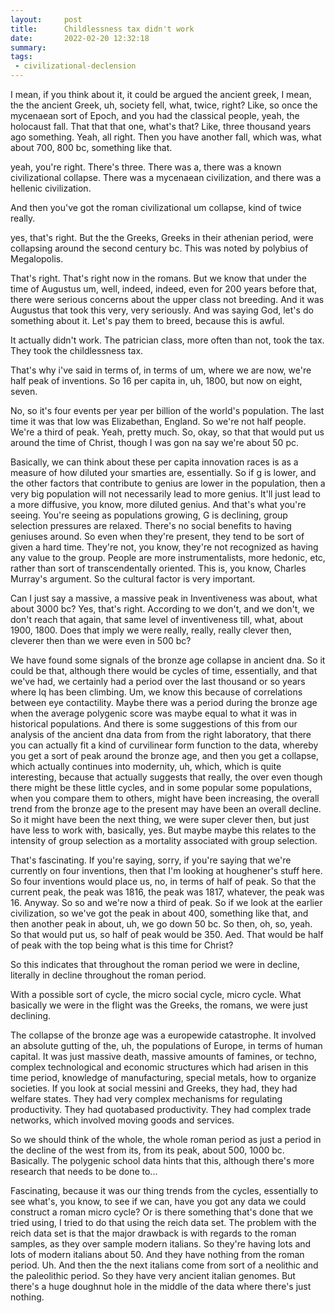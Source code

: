 ```yaml
---
layout:     post
title:      Childlessness tax didn't work
date:       2022-02-20 12:32:18
summary:    
tags:
 - civilizational-declension
---
```


I mean, if you think about it, it could be argued the ancient greek, I mean, the the ancient Greek, uh, society fell, what, twice, right? Like, so once the mycenaean sort of Epoch, and you had the classical people, yeah, the holocaust fall. That that that one, what's that? Like, three thousand years ago something. Yeah, all right. Then you have another fall, which was, what about 700, 800 bc, something like that.

yeah, you're right. There's three. There was a, there was a known civilizational collapse. There was a mycenaean civilization, and there was a hellenic civilization.

And then you've got the roman civilizational um collapse, kind of twice really.

yes, that's right. But the the Greeks, Greeks in their athenian period, were collapsing around the second century bc. This was noted by polybius of Megalopolis.

That's right. That's right now in the romans. But we know that under the time of Augustus um, well, indeed, indeed, even for 200 years before that, there were serious concerns about the upper class not breeding. And it was Augustus that took this very, very seriously. And was saying God, let's do something about it. Let's pay them to breed, because this is awful. 

It actually didn't work. The patrician class, more often than not, took the tax. They took the childlessness tax. 

That's why i've said in terms of, in terms of um, where we are now, we're half peak of inventions. So 16 per capita in, uh, 1800, but now on eight, seven.

No, so it's four events per year per billion of the world's population. The last time it was that low was Elizabethan, England. So we're not half people. We're a third of peak. Yeah, pretty much. So, okay, so that that would put us around the time of Christ, though I was gon na say we're about 50 pc.

Basically, we can think about these per capita innovation races is as a measure of how diluted your smarties are, essentially. So if g is lower, and the other factors that contribute to genius are lower in the population, then a very big population will not necessarily lead to more genius. It'll just lead to a more diffusive, you know, more diluted genius. And that's what you're seeing. You're seeing as populations growing, G is declining, group selection pressures are relaxed. There's no social benefits to having geniuses around. So even when they're present, they tend to be sort of given a hard time. They're not, you know, they're not recognized as having any value to the group. People are more instrumentalists, more hedonic, etc, rather than sort of transcendentally oriented. This is, you know, Charles Murray's argument. So the cultural factor is very important.

Can I just say a massive, a massive peak in Inventiveness was about, what about 3000 bc? Yes, that's right. According to we don't, and we don't, we don't reach that again, that same level of inventiveness till, what, about 1900, 1800. Does that imply we were really, really, really clever then, cleverer then than we were even in 500 bc?

We have found some signals of the bronze age collapse in ancient dna. So it could be that, although there would be cycles of time, essentially, and that we've had, we certainly had a period over the last thousand or so years where Iq has been climbing. Um, we know this because of correlations between eye contactility. Maybe there was a period during the bronze age when the average polygenic score was maybe equal to what it was in historical populations. And there is some suggestions of this from our analysis of the ancient dna data from from the right laboratory, that there you can actually fit a kind of curvilinear form function to the data, whereby you get a sort of peak around the bronze age, and then you get a collapse, which actually continues into modernity, uh, which, which is quite interesting, because that actually suggests that really, the over even though there might be these little cycles, and in some popular some populations, when you compare them to others, might have been increasing, the overall trend from the bronze age to the present may have been an overall decline. So it might have been the next thing, we were super clever then, but just have less to work with, basically, yes. But maybe maybe this relates to the intensity of group selection as a mortality associated with group selection.

That's fascinating. If you're saying, sorry, if you're saying that we're currently on four inventions, then that I'm looking at houghener's stuff here. So four inventions would place us, no, in terms of half of peak. So that the current peak, the peak was 1816, the peak was 1817, whatever, the peak was 16. Anyway. So so and we're now a third of peak. So if we look at the earlier civilization, so we've got the peak in about 400, something like that, and then another peak in about, uh, we go down 50 bc. So then, oh, so, yeah. So that would put us, so half of peak would be 350. Aed. That would be half of peak with the top being what is this time for Christ?

So this indicates that throughout the roman period we were in decline, literally in decline throughout the roman period.

With a possible sort of cycle, the micro social cycle, micro cycle. What basically we were in the flight was the Greeks, the romans, we were just declining.

The collapse of the bronze age was a europewide catastrophe. It involved an absolute gutting of the, uh, the populations of Europe, in terms of human capital. It was just massive death, massive amounts of famines, or techno, complex technological and economic structures which had arisen in this time period, knowledge of manufacturing, special metals, how to organize societies. If you look at social messini and Greeks, they had, they had welfare states. They had very complex mechanisms for regulating productivity. They had quotabased productivity. They had complex trade networks, which involved moving goods and services. 

So we should think of the whole, the whole roman period as just a period in the decline of the west from its, from its peak, about 500, 1000 bc. Basically. The polygenic school data hints that this, although there's more research that needs to be done to...

Fascinating, because it was our thing trends from the cycles, essentially to see what's, you know, to see if we can, have you got any data we could construct a roman micro cycle? Or is there something that's done that we tried using, I tried to do that using the reich data set. The problem with the reich data set is that the major drawback is with regards to the roman samples, as they over sample modern italians. So they're having lots and lots of modern italians about 50. And they have nothing from the roman period. Uh. And then the the next italians come from sort of a neolithic and the paleolithic period. So they have very ancient italian genomes. But there's a huge doughnut hole in the middle of the data where there's just nothing.